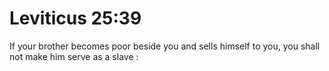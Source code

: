 # Leviticus 25:39

If your brother becomes poor beside you and sells himself to you, you shall not make him serve as a slave :
